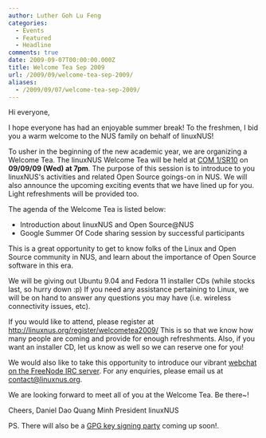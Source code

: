 ```yaml
---
author: Luther Goh Lu Feng
categories:
  - Events
  - Featured
  - Headline
comments: true
date: 2009-09-07T00:00:00.000Z
title: Welcome Tea Sep 2009
url: /2009/09/welcome-tea-sep-2009/
aliases:
  - /2009/09/07/welcome-tea-sep-2009/
---
```


Hi everyone,

I hope everyone has had an enjoyable summer break! To the freshmen, I bid you  a warm welcome to the NUS family on behalf of linuxNUS!

To usher in the beginning of the new academic year, we are organizing a Welcome Tea. The linuxNUS Welcome Tea will be held at <a href="http://www.comp.nus.edu.sg/aboutsoc/location.shtml">COM 1/SR10</a> on <strong>09/09/09 (Wed) at 7pm</strong>. The purpose of this session is to introduce to you linuxNUS's activities and related Open Source goings-on in NUS. We will also announce the upcoming exciting events that we have lined up for you. Light refreshments will be provided too.

The agenda of the Welcome Tea is listed below:
- Introduction about linuxNUS and Open Source@NUS
- Google Summer Of Code sharing session by successful participants

This is a great opportunity to get to know folks of the Linux and Open Source community in NUS, and learn about the importance of Open Source software in this era.

We will be giving out Ubuntu 9.04 and Fedora 11 installer CDs (while stocks last, so hurry down :p) If you need any assistance pertaining to Linux, we will be on hand to answer any questions you may have (i.e. wireless connectivity issues, etc).

If you would like to attend, please register at <a href="http://linuxnus.org/register/welcometea2009/">http://linuxnus.org/register/welcometea2009/</a> This is so that we know how many people are coming and provide for enough refreshments. Also, if you want an installer CD, let us know as well so we can reserve one for you!

We would also like to take this opportunity to introduce our vibrant <a href="http://linuxnus.org/chat">webchat on the FreeNode IRC server</a>. For any enquiries, please email us at contact@linuxnus.org.

We are looking forward to meet all of you at the Welcome Tea. Be there~!

Cheers,
Daniel Dao Quang Minh
President
linuxNUS

PS.
There will also be a <a href="http://linuxreviews.org/howtos/gnupg/signingparty/">GPG key signing party</a> coming up soon!.

